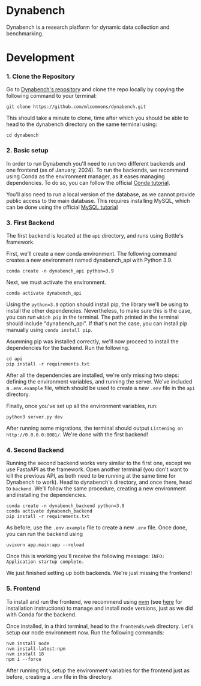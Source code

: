 # Dynabench

Dynabench is a research platform for dynamic data collection and benchmarking.

# Development

### 1. Clone the Repository

Go to [Dynabench's repository](https://github.com/mlcommons/dynabench) and clone the repo locally by copying the following command to your terminal:

    git clone https://github.com/mlcommons/dynabench.git
    
This should take a minute to clone, time after which you should be able to head to the dynabench directory on the same terminal using:
    
    cd dynabench

### 2. Basic setup

In order to run Dynabench you'll need to run two different backends and one frontend (as of January, 2024). To run the backends, we recommend using Conda as the environment manager, as it eases managing dependencies. To do so, you can follow the official [Conda tutorial](https://conda.io/projects/conda/en/latest/user-guide/install/index.html).

You'll also need to run a local version of the database, as we cannot provide public access to the main database. This requires installing MySQL, which can be done using the official [MySQL tutorial](https://dev.mysql.com/doc/mysql-installation-excerpt/5.7/en/)

### 3. First Backend

The first backend is located at the  `api` directory, and runs using Bottle's framework. 

First, we'll create a new conda environment. The following command creates a new environment named dynabench_api with Python 3.9.

    conda create -n dynabench_api python=3.9 

Next, we must activate the environment. 
    
    conda activate dynabench_api

Using the `python=3.9` option should install pip, the library we'll be using to install the other dependencies. Nevertheless, to make sure this is the case, you can run `which pip` in the terminal. The path printed in the terminal should include "dynabench_api". If that's not the case, you can install pip manually using `conda install pip`.

Asumming pip was installed correctly, we'll now proceed to install the dependencies for the backend. Run the following.

    cd api
    pip install -r requirements.txt

After all the dependencies are installed, we're only missing two steps: defining the environment variables, and running the server. We've included a `.env.example` file, which should be used to create a new `.env` file in the `api` directory.

Finally, once you've set up all the environment variables, run: 

    python3 server.py dev

After running some migrations, the terminal should output `Listening on http://0.0.0.0:8081/`. We're done with the first backend!

### 4. Second Backend

Running the second backend works very similar to the first one, except we use FastaAPI as the framework. Open another terminal (you don't want to kill the previous API, as both need to be running at the same time for Dynabench to work). Head to dynabench's directory, and once there, head to `backend`. We'll follow the same procedure, creating a new environment and installing the dependencies.

    conda create -n dynabench_backend python=3.9
    conda activate dynabench_backend
    pip install -r requirements.txt

As before, use the `.env.example` file to create a new `.env` file. Once done, you can run the backend using

    uvicorn app.main:app --reload

Once this  is working you'll receive the following message: `INFO:     Application startup complete.`

We just finished setting up both backends. We're just missing the frontend!

### 5. Frontend

To install and run the frontend, we recommend using [nvm](https://github.com/creationix/nvm) (see [here](https://github.com/nvm-sh/nvm#installing-and-updating) for installation instructions) to manage and install node versions, just as we did with Conda for the backend.

Once installed, in a third terminal, head to the `frontends/web` directory. Let's setup our node environment now. Run the following commands:

    nvm install node
    nvm install-latest-npm
    nvm install 18
    npm i --force

After running this, setup the environment variables for the frontend just as before, creating a `.env` file in this directory.




